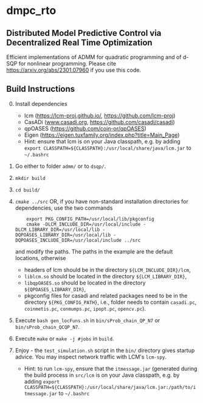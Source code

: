 # dmpc_rto

## Distributed Model Predictive Control via Decentralized Real Time Optimization
Efficient implementations of ADMM for quadratic programming and of d-SQP for nonlinear programming.
Please cite https://arxiv.org/abs/2301.07960 if you use this code.

## Build Instructions

0. Install dependencies 
	- lcm (https://lcm-proj.github.io/, https://github.com/lcm-proj)
	- CasADi (www.casadi.org, https://github.com/casadi/casadi)
	- qpOASES (https://github.com/coin-or/qpOASES)
	- Eigen (https://eigen.tuxfamily.org/index.php?title=Main_Page)
	- Hint: ensure that lcm is on your Java classpath, e.g. by adding `export CLASSPATH=${CLASSPATH}:/usr/local/share/java/lcm.jar` to `~/.bashrc`
	
1. Go either to folder `admm/` or to `dsqp/`.

2. `mkdir build`

3. `cd build/`

4. `cmake ../src`
	OR, if you have non-standard installation directories for
	dependencies, use the two commands
	```
		export PKG_CONFIG_PATH=/usr/local/lib/pkgconfig
		cmake -DLCM_INCLUDE_DIR=/usr/local/include -DLCM_LIBRARY_DIR=/usr/local/lib -DQPOASES_LIBRARY_DIR=/usr/local/lib -DQPOASES_INCLUDE_DIR=/usr/local/include ../src
	```
	and modify the paths. The paths in the example are the default 
	locations, otherwise
	 - headers of lcm should be in the directory `${LCM_INCLUDE_DIR}/lcm`,
	 - `liblcm.so` should be located in the directory `${LCM_LIBRARY_DIR}`,
	 - `libqpOASES.so` should be located in the directory `${QPOASES_LIBRARY_DIR}`,
	 - pkgconfig files for casadi and related packages need to be in the directory `${PKG_CONFIG_PATH}`, i.e., folder needs to contain `casadi.pc`, `coinmetis.pc`, `conmumps.pc`, `ipopt.pc`, `opencv.pc`).

5. Execute `bash gen_locFuns.sh` in `bin/sProb_chain_QP_N7` or `bin/sProb_chain_QCQP_N7`.

6. Execute `make` or `make -j #jobs` in `build`.

7. Enjoy - the `test_simulation.sh` script in the `bin/` directory gives startup advice. You may inspect network traffic with LCM's `lcm-spy`.
	- Hint: to run `lcm-spy`, ensure that the `itmessage.jar` (generated during the build process in `src/lcm` is on your Java classpath, e.g. by adding `export CLASSPATH=${CLASSPATH}:/usr/local/share/java/lcm.jar:/path/to/itmessage.jar` to `~/.bashrc`

